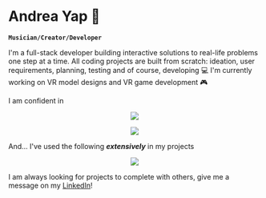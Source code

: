 # Andrea Yap :bug:

**``Musician/Creator/Developer``**

I'm a full-stack developer building interactive solutions to real-life problems one step at a time.  All coding projects are built from scratch: ideation, user requirements, planning, testing and of course, developing :computer: I'm currently working on VR model designs and VR game development :video_game:

I am confident in
<p align="center">
  <a href="https://skillicons.dev">
    <img src="https://skillicons.dev/icons?i=css,html,js,react,vue" />
  </a>
</p>
<p align="center">
  <a href="https://skillicons.dev">
    <img src="https://skillicons.dev/icons?i=flask,java,php,py,vim,figma,linux" />
  </a>
</p>

And... I've used the following <i><b>extensively</b></i> in my projects
<p align="center">
  <a href="https://skillicons.dev">
    <img src="https://skillicons.dev/icons?i=docker,c,cs,firebase,figma,nodejs,mysql,unity" />
  </a>
</p>

I am always looking for projects to complete with others, give me a message on my [LinkedIn](https://www.linkedin.com/in/andreayapenrui/)! 
